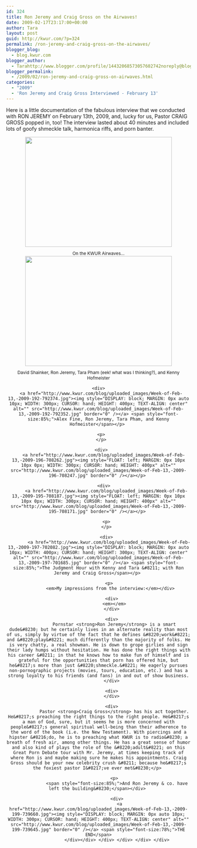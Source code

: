 ```yaml
---
id: 324
title: Ron Jeremy and Craig Gross on the Airwaves!
date: 2009-02-17T23:17:00+00:00
author: Tara
layout: post
guid: http://kwur.com/?p=324
permalink: /ron-jeremy-and-craig-gross-on-the-airwaves/
blogger_blog:
  - blog.kwur.com
blogger_author:
  - Tarahttp://www.blogger.com/profile/14432068573057602742noreply@blogger.com
blogger_permalink:
  - /2009/02/ron-jeremy-and-craig-gross-on-airwaves.html
categories:
  - "2009"
  - 'Ron Jeremy and Craig Gross Interviewed - February 13'
---
```

<div class="pf-content">
  <p>
    Here is a little documentation of the fabulous interview that we conducted with RON JEREMY on February 13th, 2009, and, lucky for us, Pastor CRAIG GROSS popped in, too! The interview lasted about 40 minutes and included lots of goofy shmeckle talk, harmonica riffs, and porn banter.
  </p>
  
  <p>
  </p>
  
  <div align="center">
    <a href="http://www.kwur.com/blog/uploaded_images/Week-of-Feb-13,-2009-189-776480.jpg"><img style="DISPLAY: block; MARGIN: 0px auto 10px; WIDTH: 400px; CURSOR: hand; HEIGHT: 300px; TEXT-ALIGN: center" alt="" src="http://www.kwur.com/blog/uploaded_images/Week-of-Feb-13,-2009-189-776461.jpg" border="0" /></a><span style="font-size:85%;">On the KWUR Airwaves&#8230;</span>
  </div>
  
  <div align="center">
    <a href="http://www.kwur.com/blog/uploaded_images/Week-of-Feb-13,-2009-194-792420.jpg"><img style="DISPLAY: block; MARGIN: 0px auto 10px; WIDTH: 400px; CURSOR: hand; HEIGHT: 300px; TEXT-ALIGN: center" alt="" src="http://www.kwur.com/blog/uploaded_images/Week-of-Feb-13,-2009-194-792408.jpg" border="0" /></a><span style="font-size:85%;">David Shainker, Ron Jeremy, Tara Pham (eek! what was I thinking?), and Kenny Hofmeister</span></p> 
    
    <div>
      <a href="http://www.kwur.com/blog/uploaded_images/Week-of-Feb-13,-2009-192-792374.jpg"><img style="DISPLAY: block; MARGIN: 0px auto 10px; WIDTH: 300px; CURSOR: hand; HEIGHT: 400px; TEXT-ALIGN: center" alt="" src="http://www.kwur.com/blog/uploaded_images/Week-of-Feb-13,-2009-192-792352.jpg" border="0" /></a> <span style="font-size:85%;">Alex Fine, Ron Jeremy, Tara Pham, and Kenny Hofmeister</span></p> 
      
      <p>
      </p>
      
      <div>
        <a href="http://www.kwur.com/blog/uploaded_images/Week-of-Feb-13,-2009-196-708262.jpg"><img style="FLOAT: left; MARGIN: 0px 10px 10px 0px; WIDTH: 300px; CURSOR: hand; HEIGHT: 400px" alt="" src="http://www.kwur.com/blog/uploaded_images/Week-of-Feb-13,-2009-196-708247.jpg" border="0" /></a></p> 
        
        <div>
          <a href="http://www.kwur.com/blog/uploaded_images/Week-of-Feb-13,-2009-195-708187.jpg"><img style="FLOAT: left; MARGIN: 0px 10px 10px 0px; WIDTH: 300px; CURSOR: hand; HEIGHT: 400px" alt="" src="http://www.kwur.com/blog/uploaded_images/Week-of-Feb-13,-2009-195-708171.jpg" border="0" /></a></p> 
          
          <p>
          </p>
          
          <div>
            <a href="http://www.kwur.com/blog/uploaded_images/Week-of-Feb-13,-2009-197-702082.jpg"><img style="DISPLAY: block; MARGIN: 0px auto 10px; WIDTH: 400px; CURSOR: hand; HEIGHT: 300px; TEXT-ALIGN: center" alt="" src="http://www.kwur.com/blog/uploaded_images/Week-of-Feb-13,-2009-197-701685.jpg" border="0" /></a> <span style="font-size:85%;">The Judgment Hour with Kenny and Tara &#8211; with Ron Jeremy and Craig Gross</span></p> 
            
            <p>
              <em>My impressions from the interview:</em></div> 
              
              <div>
                <em></em>
              </div>
              
              <div>
                Pornstar <strong>Ron Jeremy</strong> is a smart dude&#8230; but he certainly lives in an alternate reality than most of us, simply by virtue of the fact that he defines &#8220;work&#8221; and &#8220;play&#8221; much differently than the majority of folks. He is very chatty, a real showman. He is down to grope girlies and sign their lady humps without hesitation. He has done the right things with his career &#8211; in that he knows how to make fun of himself and is grateful for the opportunities that porn has offered him, but he&#8217;s more than just &#8220;shmeckle.&#8221; He eagerly pursues non-pornographic projects (movies, tours, education, etc.) and has a strong loyalty to his friends (and fans) in and out of show business.
              </div>
              
              <div>
              </div>
              
              <div>
                Pastor <strong>Craig Gross</strong> has his act together. He&#8217;s preaching the right things to the right people. He&#8217;s a man of God, sure, but it seems he is more concerned with people&#8217;s general spiritual well-being than their adherence to the word of the book (i.e. the New Testament). With piercings and a hipster &#8216;do, he is to preaching what KWUR is to radio&#8230; a breath of fresh air, among other things. He has a great sense of humor and also kind of plays the role of the &#8220;adult&#8221; on this Great Porn Debate tour with Mr. Jeremy, at times keeping track of where Ron is and maybe making sure he makes his appointments. Craig Gross should be your new celebrity crush &#8211; because he&#8217;s the foxiest pastor I&#8217;ve ever met&#8230;</p> 
                
                <p>
                  <span style="font-size:85%;">And Ron Jeremy & co. have left the building&#8230;</span></div> 
                  
                  <div>
                    <a href="http://www.kwur.com/blog/uploaded_images/Week-of-Feb-13,-2009-199-739660.jpg"><img style="DISPLAY: block; MARGIN: 0px auto 10px; WIDTH: 300px; CURSOR: hand; HEIGHT: 400px; TEXT-ALIGN: center" alt="" src="http://www.kwur.com/blog/uploaded_images/Week-of-Feb-13,-2009-199-739645.jpg" border="0" /></a> <span style="font-size:78%;">THE END</span>
                  </div></div> </div> </div> </div> </div>